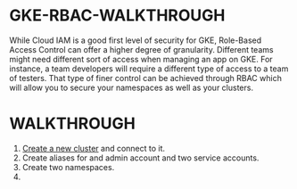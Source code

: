 # GKE-RBAC-WALKTHROUGH

While Cloud IAM is a good first level of security for GKE, Role-Based Access Control can offer a higher degree of granularity. Different teams might need different sort of access when managing an app on GKE. For instance, a team developers will require a different type of access to a team of testers. That type of finer control can be achieved through RBAC which will allow you to secure your namespaces as well as your clusters.

# WALKTHROUGH

1. [Create a new cluster](https://cloud.google.com/kubernetes-engine/docs/how-to/creating-a-cluster) and connect to it.
2. Create aliases for and admin account and two service accounts.
3. Create two namespaces.
4.
